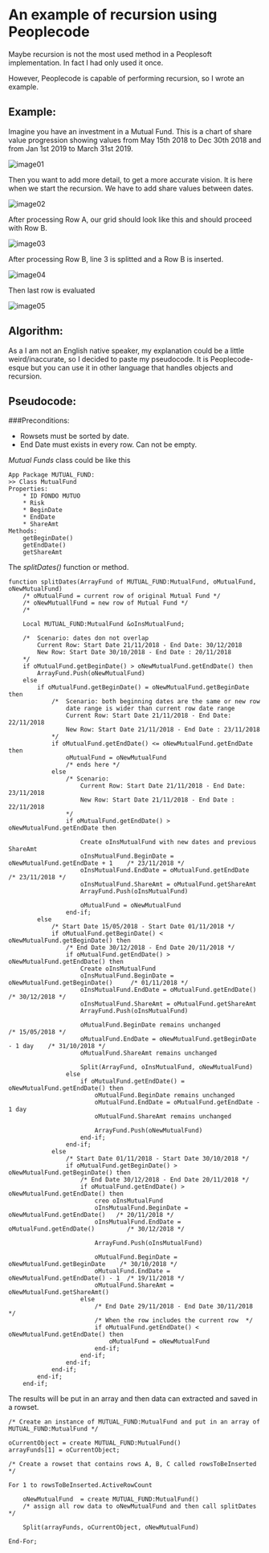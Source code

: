 # An example of recursion using Peoplecode

Maybe recursion is not the most used method in a Peoplesoft implementation. In fact I had only used it once.

However, Peoplecode is capable of performing recursion, so I wrote an example.

## Example:
Imagine you have an investment in a Mutual Fund. This is a chart of share value progression showing values from May 15th 2018 to Dec 30th 2018 and from Jan 1st 2019 to March 31st 2019.

![image01](./images/recursion_01.png)

Then you want to add more detail, to get a more accurate vision. It is here when we start the recursion. We have to add share values between dates.

![image02](./images/recursion_02.png)

After processing Row A, our grid should look like this and should proceed with Row B.

![image03](./images/recursion_03.png)

After processing Row B, line 3 is splitted and a Row B is inserted.

![image04](./images/recursion_04.png)

Then last row is evaluated

![image05](./images/recursion_05.png)

## Algorithm:

As a I am not an English native speaker, my explanation could be a little weird/inaccurate, so I decided to paste my pseudocode. It is Peoplecode-esque but you can use it in other language that handles objects and recursion.

## Pseudocode:

###Preconditions:

- Rowsets must be sorted by date.
- End Date must exists in every row. Can not be empty.

_Mutual Funds_ class could be like this

```
App Package MUTUAL_FUND:
>> Class MutualFund
Properties:
    * ID FONDO MUTUO
    * Risk
    * BeginDate
    * EndDate
    * ShareAmt
Methods:
    getBeginDate()
    getEndDate()
    getShareAmt
```

The _splitDates()_ function or method.
```
function splitDates(ArrayFund of MUTUAL_FUND:MutualFund, oMutualFund, oNewMutualFund)
    /* oMutualFund = current row of original Mutual Fund */
    /* oNewMutuallFund = new row of Mutual Fund */
    /*

    Local MUTUAL_FUND:MutualFund &oInsMutualFund;

    /*  Scenario: dates don not overlap
        Current Row: Start Date 21/11/2018 - End Date: 30/12/2018
        New Row: Start Date 30/10/2018 - End Date : 20/11/2018
    */    
    if oMutualFund.getBeginDate() > oNewMutualFund.getEndDate() then
        ArrayFund.Push(oNewMutualFund)
    else    
        if oMutualFund.getBeginDate() = oNewMutualFund.getBeginDate then
            /*  Scenario: both beginning dates are the same or new row
                date range is wider than current row date range
                Current Row: Start Date 21/11/2018 - End Date: 22/11/2018
                New Row: Start Date 21/11/2018 - End Date : 23/11/2018
            */
            if oMutualFund.getEndDate() <= oNewMutualFund.getEndDate then
                oMutualFund = oNewMutualFund
                /* ends here */
            else
                /* Scenario:
                    Current Row: Start Date 21/11/2018 - End Date: 23/11/2018
                    New Row: Start Date 21/11/2018 - End Date : 22/11/2018
                */
                if oMutualFund.getEndDate() > oNewMutualFund.getEndDate then
                
                    Create oInsMutualFund with new dates and previous ShareAmt
                    oInsMutualFund.BeginDate = oNewMutualFund.getEndDate + 1    /* 23/11/2018 */
                    oInsMutualFund.EndDate = oMutualFund.getEndDate            /* 23/11/2018 */
                    oInsMutualFund.ShareAmt = oMutualFund.getShareAmt
                    ArrayFund.Push(oInsMutualFund)
                    
                    oMutualFund = oNewMutualFund
                end-if;
        else
            /* Start Date 15/05/2018 - Start Date 01/11/2018 */    
            if oMutualFund.getBeginDate() < oNewMutualFund.getBeginDate() then
                /* End Date 30/12/2018 - End Date 20/11/2018 */
                if oMutualFund.getEndDate() > oNewMutualFund.getEndDate() then
                    Create oInsMutualFund
                    oInsMutualFund.BeginDate = oNewMutualFund.getBeginDate()     /* 01/11/2018 */
                    oInsMutualFund.EndDate = oMutualFund.getEndDate()            /* 30/12/2018 */
                    oInsMutualFund.ShareAmt = oMutualFund.getShareAmt
                    ArrayFund.Push(oInsMutualFund)
                    
                    oMutualFund.BeginDate remains unchanged                        /* 15/05/2018 */
                    oMutualFund.EndDate = oNewMutualFund.getBeginDate - 1 day    /* 31/10/2018 */
                    oMutualFund.ShareAmt remains unchanged
                    
                    Split(ArrayFund, oInsMutualFund, oNewMutualFund)
                else
                    if oMutualFund.getEndDate() = oNewMutualFund.getEndDate() then
                        oMutualFund.BeginDate remains unchanged
                        oMutualFund.EndDate = oMutualFund.getEndDate - 1 day
                        oMutualFund.ShareAmt remains unchanged
                        
                        ArrayFund.Push(oNewMutualFund)
                    end-if;
                end-if;
            else
                /* Start Date 01/11/2018 - Start Date 30/10/2018 */
                if oMutualFund.getBeginDate() > oNewMutualFund.getBeginDate() then
                    /* End Date 30/12/2018 - End Date 20/11/2018 */
                    if oMutualFund.getEndDate() > oNewMutualFund.getEndDate() then
                        creo oInsMutualFund
                        oInsMutualFund.BeginDate = oNewMutualFund.getEndDate()   /* 20/11/2018 */
                        oInsMutualFund.EndDate = oMutualFund.getEndDate()         /* 30/12/2018 */
                        
                        ArrayFund.Push(oInsMutualFund)
                        
                        oMutualFund.BeginDate = oNewMutualFund.getBeginDate    /* 30/10/2018 */
                        oMutualFund.EndDate = oNewMutualFund.getEndDate() - 1  /* 19/11/2018 */
                        oMutualFund.ShareAmt = oNewMutualFund.getShareAmt()
                    else
                        /* End Date 29/11/2018 - End Date 30/11/2018 */
                        /* When the row includes the current row  */
                        if oMutualFund.getEndDate() < oNewMutualFund.getEndDate() then
                            oMutualFund = oNewMutualFund
                        end-if;
                    end-if;
                end-if;
            end-if;
        end-if;
    end-if;
```

The results will be put in an array and then data can extracted and saved in a rowset.

```
/* Create an instance of MUTUAL_FUND:MutualFund and put in an array of MUTUAL_FUND:MutualFund */

oCurrentObject = create MUTUAL_FUND:MutualFund()
arrayFunds[1] = oCurrentObject;

/* Create a rowset that contains rows A, B, C called rowsToBeInserted */

For 1 to rowsToBeInserted.ActiveRowCount
   
    oNewMutualFund  ​= create MUTUAL_FUND:MutualFund()
    /* assign all row data to oNewMutualFund and then call splitDates */
   
    Split(arrayFunds, oCurrentObject, oNewMutualFund)

End-For;
```
